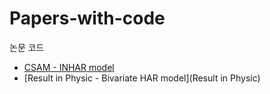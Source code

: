 # Papers-with-code
논문 코드

* [CSAM - INHAR model](CSAM)
* [Result in Physic - Bivariate HAR model](Result in Physic)
